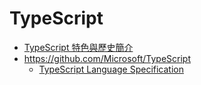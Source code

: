 # TypeScript
* [TypeScript 特色與歷史簡介](http://oomusou.io/typescript/intro/)
* https://github.com/Microsoft/TypeScript
  * [TypeScript Language Specification](https://github.com/Microsoft/TypeScript/blob/730f18955dc17068be33691f0fb0e0285ebbf9f5/doc/spec.md)